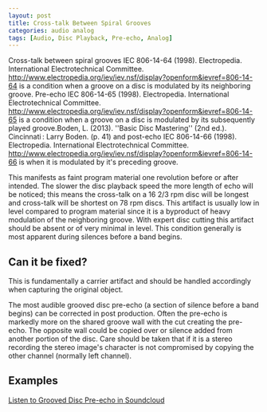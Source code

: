 ```yaml
---
layout: post
title: Cross-talk Between Spiral Grooves
categories: audio analog
tags: [Audio, Disc Playback, Pre-echo, Analog]
---
```


Cross-talk between spiral grooves <ref>IEC 806-14-64 (1998). Electropedia. International Electrotechnical Committee. http://www.electropedia.org/iev/iev.nsf/display?openform&ievref=806-14-64</ref>  is a condition when a groove on a disc is modulated by its neighboring groove. Pre-echo <ref>IEC 806-14-65 (1998). Electropedia. International Electrotechnical Committee. http://www.electropedia.org/iev/iev.nsf/display?openform&ievref=806-14-65</ref> is a condition when a groove on a disc is modulated by its subsequently played groove.<ref>Boden, L. (2013). ''Basic Disc Mastering'' (2nd ed.). Cincinnati : Larry Boden. (p. 41)</ref> and post-echo <ref>IEC 806-14-66 (1998). Electropedia. International Electrotechnical Committee. http://www.electropedia.org/iev/iev.nsf/display?openform&ievref=806-14-66</ref> is when it is modulated by it's preceding groove.

This manifests as faint program material one revolution before or after intended. The slower the disc playback speed the more length of echo will be noticed; this means the cross-talk on a 16 2/3 rpm disc will be longest and cross-talk will be shortest on 78 rpm discs. This artifact is usually low in level compared to program material since it is a byproduct of heavy modulation of the neighboring groove. With expert disc cutting this artifact should be absent or of very minimal in level. This condition generally is most apparent during silences before a band begins.

## Can it be fixed?

This is fundamentally a carrier artifact and should be handled accordingly when capturing the original object.

The most audible grooved disc pre-echo (a section of silence before a band begins) can be corrected in post production. Often the pre-echo is markedly more on the shared groove wall with the cut creating the pre-echo. The opposite wall could be copied over or silence added from another portion of the disc. Care should be taken that if it is a stereo recording the stereo image's character is not compromised by copying the other channel (normally left channel).

## Examples

[Listen to Grooved Disc Pre-echo in Soundcloud](https://soundcloud.com/av_artifact_atlas/groove-disc-pre-echo)
